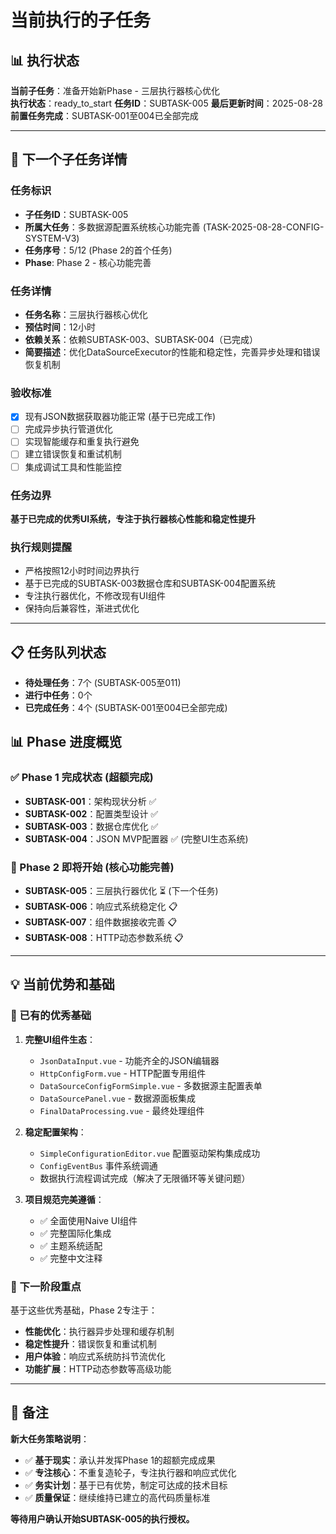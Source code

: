 # 当前执行的子任务

## 📊 执行状态

**当前子任务**：准备开始新Phase - 三层执行器核心优化  
**执行状态**：ready_to_start
**任务ID**：SUBTASK-005
**最后更新时间**：2025-08-28
**前置任务完成**：SUBTASK-001至004已全部完成

---

## 🎯 下一个子任务详情

### 任务标识
- **子任务ID**：SUBTASK-005
- **所属大任务**：多数据源配置系统核心功能完善 (TASK-2025-08-28-CONFIG-SYSTEM-V3)
- **任务序号**：5/12 (Phase 2的首个任务)
- **Phase**: Phase 2 - 核心功能完善

### 任务详情
- **任务名称**：三层执行器核心优化
- **预估时间**：12小时
- **依赖关系**：依赖SUBTASK-003、SUBTASK-004（已完成）
- **简要描述**：优化DataSourceExecutor的性能和稳定性，完善异步处理和错误恢复机制

### 验收标准
- [x] 现有JSON数据获取器功能正常 (基于已完成工作)
- [ ] 完成异步执行管道优化
- [ ] 实现智能缓存和重复执行避免
- [ ] 建立错误恢复和重试机制
- [ ] 集成调试工具和性能监控

### 任务边界
**基于已完成的优秀UI系统，专注于执行器核心性能和稳定性提升**

### 执行规则提醒
- 严格按照12小时时间边界执行
- 基于已完成的SUBTASK-003数据仓库和SUBTASK-004配置系统
- 专注执行器优化，不修改现有UI组件
- 保持向后兼容性，渐进式优化

---

## 📋 任务队列状态

- **待处理任务**：7个 (SUBTASK-005至011)
- **进行中任务**：0个
- **已完成任务**：4个 (SUBTASK-001至004已全部完成)

## 📊 Phase 进度概览

### ✅ Phase 1 完成状态 (超额完成)
- **SUBTASK-001**：架构现状分析 ✅
- **SUBTASK-002**：配置类型设计 ✅  
- **SUBTASK-003**：数据仓库优化 ✅
- **SUBTASK-004**：JSON MVP配置器 ✅ (完整UI生态系统)

### 🚀 Phase 2 即将开始 (核心功能完善)
- **SUBTASK-005**：三层执行器优化 ⏳ (下一个任务)
- **SUBTASK-006**：响应式系统稳定化 📋
- **SUBTASK-007**：组件数据接收完善 📋
- **SUBTASK-008**：HTTP动态参数系统 📋

---

## 💡 当前优势和基础

### 🎯 已有的优秀基础
1. **完整UI组件生态**：
   - `JsonDataInput.vue` - 功能齐全的JSON编辑器
   - `HttpConfigForm.vue` - HTTP配置专用组件  
   - `DataSourceConfigFormSimple.vue` - 多数据源主配置表单
   - `DataSourcePanel.vue` - 数据源面板集成
   - `FinalDataProcessing.vue` - 最终处理组件

2. **稳定配置架构**：
   - `SimpleConfigurationEditor.vue` 配置驱动架构集成成功
   - `ConfigEventBus` 事件系统调通
   - 数据执行流程调试完成（解决了无限循环等关键问题）

3. **项目规范完美遵循**：
   - ✅ 全面使用Naive UI组件
   - ✅ 完整国际化集成
   - ✅ 主题系统适配
   - ✅ 完整中文注释

### 🎯 下一阶段重点
基于这些优秀基础，Phase 2专注于：
- **性能优化**：执行器异步处理和缓存机制
- **稳定性提升**：错误恢复和重试机制
- **用户体验**：响应式系统防抖节流优化
- **功能扩展**：HTTP动态参数等高级功能

---

## 📝 备注

**新大任务策略说明**：
- ✅ **基于现实**：承认并发挥Phase 1的超额完成成果
- ✅ **专注核心**：不重复造轮子，专注执行器和响应式优化  
- ✅ **务实计划**：基于已有优势，制定可达成的技术目标
- ✅ **质量保证**：继续维持已建立的高代码质量标准

**等待用户确认开始SUBTASK-005的执行授权。**